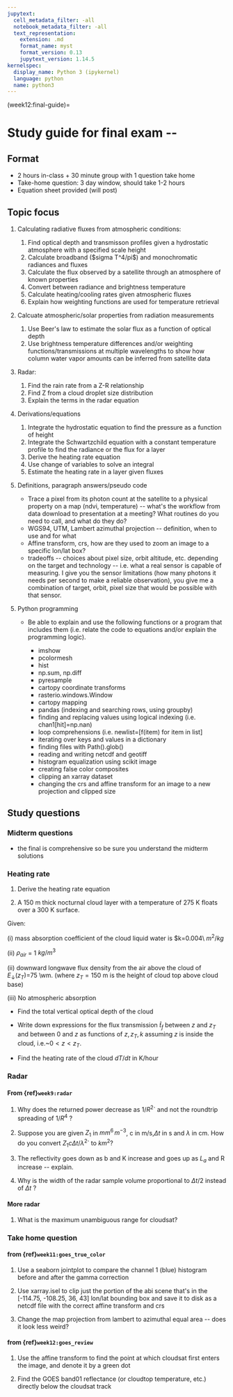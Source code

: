 ```yaml
---
jupytext:
  cell_metadata_filter: -all
  notebook_metadata_filter: -all
  text_representation:
    extension: .md
    format_name: myst
    format_version: 0.13
    jupytext_version: 1.14.5
kernelspec:
  display_name: Python 3 (ipykernel)
  language: python
  name: python3
---
```


(week12:final-guide)=
# Study guide for final exam -- 

## Format

- 2 hours in-class + 30 minute group with 1 question take home
- Take-home question: 3 day window, should take 1-2 hours
- Equation sheet provided (will post)

## Topic focus

1. Calculating radiative fluxes from atmospheric conditions:

   1. Find optical depth and transmisson profiles given a hydrostatic atmosphere with
      a specified scale height
   2. Calculate broadband (\$sigma T^4/pi\$) and monochromatic radiances and fluxes
   3. Calculate the flux observed by a satellite through an atmosphere of known properties
   4. Convert between radiance and brightness temperature
   5. Calculate heating/cooling rates given atmospheric fluxes
   6. Explain how weighting functions are used for temperature retrieval

2. Calcuate atmospheric/solar properties from radiation measurements

   1. Use Beer's law to estimate the solar flux as a function of optical depth
   2. Use brightness temperature differences and/or
      weighting functions/transmissions at multiple wavelengths to show how
      column water vapor amounts can be inferred from satellite data

3. Radar:

   1. Find the rain rate from a Z-R relationship
   2. Find Z from a cloud droplet size distribution
   3. Explain the terms in the radar equation

4. Derivations/equations

   1. Integrate the hydrostatic equation to find the pressure as a function of height
   2. Integrate the Schwartzchild equation with a constant temperature profile to find the
      radiance or the flux for a  layer
   3. Derive the heating rate equation
   4. Use change of variables to solve an integral
   5. Estimate the heating rate in a layer given fluxes

5. Definitions, paragraph answers/pseudo code

   - Trace a pixel from its photon count at the satellite to a physical property on a map (ndvi, temperature)  -- what's the workflow from data download to presentation at a meeting?  What routines do you need to call, and what do they do?
   - WGS94, UTM, Lambert azimuthal projection  -- definition, when to use and for what
   - Affine transform, crs, how are they used to zoom an image to a specific lon/lat box?
   - tradeoffs -- choices about pixel size, orbit altitude, etc. depending on the target and technology -- i.e. what a real sensor is capable of measuring.   I give you the sensor limitations (how many photons it needs per second to make a reliable observation), you give me a combination of target, orbit, pixel size that would be possible with that sensor.

5) Python programming

   - Be able to explain and use the following functions or a program that includes them (i.e. relate the code to equations and/or explain the programming logic).

     - imshow
     - pcolormesh
     - hist
     - np.sum, np.diff
     - pyresample
     - cartopy coordinate transforms
     - rasterio.windows.Window
     - cartopy mapping
     - pandas  (indexing and searching rows, using groupby)
     - finding and replacing values using logical indexing (i.e. chan1[hit]=np.nan)
     - loop comprehensions (i.e. newlist=[f(item) for item in list]
     - iterating over keys and values in a dictionary
     - finding files with Path().glob()
     - reading and writing netcdf and geotiff
     - histogram equalization using scikit image
     - creating false color composites
     - clipping an xarray dataset
     - changing the crs and affine transform for an image to a new projection and clipped size
     
## Study questions

### Midterm questions

* the final is comprehensive so be sure you understand the midterm solutions

### Heating rate

1) Derive the heating rate equation 

2) A 150 m thick nocturnal cloud layer with a temperature of 275 K floats
over a 300 K surface.

Given: 

(i) mass absorption coefficient of the cloud liquid water
is $k=0.004\ $m^2/kg$

(ii) $\rho_{air}$ = 1 $kg/m^3$

(ii) downward longwave flux density from the
air above the cloud of $E_\downarrow(z_T)$=75 \wm. (where $z_T=150$ m is the height of 
cloud top above cloud base) 

(iii)  No atmospheric absorption

- Find the total vertical optical depth of the cloud
-  Write down expressions for the flux transmission $\hat{t}_f$
   between $z$ and $z_T$ and between 0 and $z$ as functions
   of $z,\,z_T,\,k$ assuming  $z$  is inside the cloud, i.e.~$0 < z < z_T$.

- Find the heating rate of the cloud $dT/dt$ in K/hour

### Radar

#### From {ref}`week9:radar`

1) Why does the returned power decrease as $1/R^2$` and not the roundtrip spreading of $1/R^4$ ?

2) Suppose you are given $Z_1$ in $mm^6\,m^{-3}$, c in m/s,$\Delta t$ in s and $\lambda$ in cm.  How do you convert $Z_1 c  \Delta t/\lambda^2$` to $km^2$?

3) The reflectivity goes down as b and K increase and goes up as $L_a$ and R increase -- explain.

4) Why is the width of the radar sample volume proportional to $\Delta t/2$ instead of $\Delta t$ ?

#### More radar

1) What is the maximum unambiguous range for cloudsat?

### Take home question

#### from {ref}`week11:goes_true_color`

1) Use a seaborn jointplot to compare the channel 1 (blue) histogram before and after the gamma correction

1) Use xarray.isel to clip just the portion of the abi scene that's in the [-114.75, -108.25, 36, 43] lon/lat bounding
box and save it to disk as a netcdf file with the correct affine transform and crs

1) Change the map projection from lambert to azimuthal equal area -- does it look less weird?

#### from {ref}`week12:goes_review`

1) Use the affine transform to find the point at which cloudsat first enters the image, and denote it by a green dot

2) Find the  GOES band01 reflectance (or cloudtop temperature, etc.) directly below the cloudsat track
